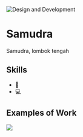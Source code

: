 ![Design and Development](https://github.com/SamudraNtb)

# Samudra
Samudra, lombok tengah

## Skills
* 📱
* 💻

## Examples of Work
<img src="https://github.com/SamudraNtb" >
